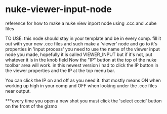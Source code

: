 # nuke-viewer-input-node
reference for how to make a nuke view inport node using .ccc and .cube files

TO USE:
this node should stay in your template and be in every comp.
fill it out with your new .ccc files and such
make a 'viewer' node and go to it's properties
in 'input process' you need to use the name of the viewer input node you made, hopefully it is called VIEWER_INPUT but if it's not, put whatever it is in the knob field
Now the "IP" button at the top of the nuke toolbar area will work. in this newest version i had to click the IP button in the viewer properties and the IP at the top menu bar.

You can click the IP on and off as you need it.
that mostly means ON when working up high in your comp and OFF when looking under the .ccc files near output.


***every time you open a new shot you must click the 'select cccid' button on the front of the gizmo

